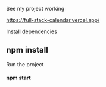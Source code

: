 See my project working

https://full-stack-calendar.vercel.app/

Install dependencies
## npm install


Run the project
#### npm start

